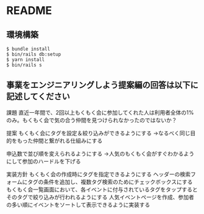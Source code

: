# README

## 環境構築
```
$ bundle install
$ bin/rails db:setup
$ yarn install
$ bin/rails s
```

## 事業をエンジニアリングしよう提案編の回答は以下に記述してください
課題
直近一年間で、2回以上もくもく会に参加してくれた人は利用者全体の1%のみ。もくもく会で気の合う仲間を見つけられなかったのではないか？

提案
もくもく会にタグを設定＆絞り込みができるようにする
→なるべく同じ目的をもった仲間と繋がれる仕組みにする

申込数で並び順を変えられるようにする
→人気のもくもく会がすぐわかるようにして参加のハードルを下げる

実装方針
もくもく会の作成時にタグを指定できるようにする
ヘッダーの検索フォームにタグの条件を追加し、複数タグ検索のためにチェックボックスにする
もくもく会一覧画面において、各イベントに付与されているタグをタップするとそのタグで絞り込みが行われるようにする
人気イベントページを作成、参加者の多い順にイベントをソートして表示できるように実装する